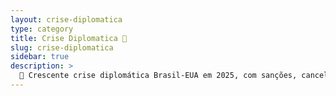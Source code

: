 ```yaml
---
layout: crise-diplomatica
type: category
title: Crise Diplomatica 🏦
slug: crise-diplomatica
sidebar: true
description: >
  🏦 Crescente crise diplomática Brasil-EUA em 2025, com sanções, cancelamento de vistos, barreiras comerciais e medidas judiciais que afetam autoridades, militares, bancos e a cooperação internacional entre os dois países.
---
```

